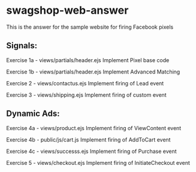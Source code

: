 # swagshop-web-answer
This is the answer for the sample website for firing Facebook pixels

## Signals:
Exercise 1a - views/partials/header.ejs
Implement Pixel base code

Exercise 1b - views/partials/header.ejs
Implement Advanced Matching

Exercise 2 - views/contactus.ejs
Implement firing of Lead event

Exercise 3 - views/shipping.ejs
Implement firing of custom event

## Dynamic Ads:
Exercise 4a - views/product.ejs
Implement firing of ViewContent event

Exercise 4b - public/js/cart.js
Implement firing of AddToCart event

Exercise 4c - views/successs.ejs
Implement firing of Purchase event

Exercise 5 - views/checkout.ejs
Implement firing of InitiateCheckout event